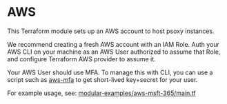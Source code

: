 # AWS

This Terraform module sets up an AWS account to host psoxy instances.

We recommend creating a fresh AWS account with an IAM Role. Auth your AWS CLI on your machine as an
AWS User authorized to assume that Role, and configure Terraform AWS provider to assume it.

Your AWS User should use MFA. To manage this with CLI, you can use a script such as [aws-mfa](https://github.com/broamski/aws-mfa)
to get short-lived key+secret for your user.

For example usage, see: [modular-examples/aws-msft-365/main.tf](../../modular-examples/aws-msft-365/main.tf)



